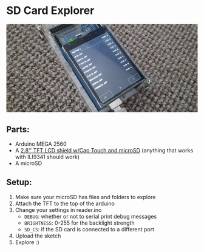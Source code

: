 # SD Card Explorer

![A photo showcasing the explorer inside a folder with bitmap images](./memorabilia/banner_daylight_trimmed.jpg)
<br/>

## Parts:
* Arduino MEGA 2560
* A [2.8'' TFT LCD shield w/Cap Touch and microSD](https://www.adafruit.com/product/1947)
(anything that works with ILI9341 should work)
* A microSD

## Setup:
1. Make sure your microSD has files and folders to explore
1. Attach the TFT to the top of the arduino
1. Change your settings in reader.ino
    * `DEBUG`: whether or not to serial print debug messages
    * `BRIGHTNESS`: 0-255 for the backlight strength
    * `SD_CS`: if the SD card is connected to a different port
1. Upload the sketch
1. Explore :)
